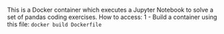 This is a Docker container which executes a Jupyter Notebook to solve a set of pandas coding exercises.
How to access:
1 - Build a container using this file:
`docker build Dockerfile`

